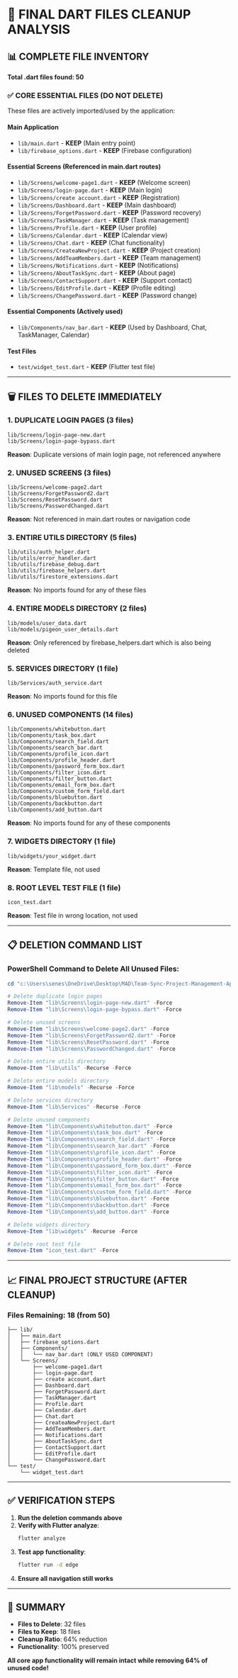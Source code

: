 # 🧹 FINAL DART FILES CLEANUP ANALYSIS

## 📊 COMPLETE FILE INVENTORY

**Total .dart files found: 50**

### ✅ CORE ESSENTIAL FILES (DO NOT DELETE)
These files are actively imported/used by the application:

#### Main Application
- `lib/main.dart` - **KEEP** (Main entry point)
- `lib/firebase_options.dart` - **KEEP** (Firebase configuration)

#### Essential Screens (Referenced in main.dart routes)
- `lib/Screens/welcome-page1.dart` - **KEEP** (Welcome screen)
- `lib/Screens/login-page.dart` - **KEEP** (Main login)
- `lib/Screens/create account.dart` - **KEEP** (Registration)
- `lib/Screens/Dashboard.dart` - **KEEP** (Main dashboard)
- `lib/Screens/ForgetPassword.dart` - **KEEP** (Password recovery)
- `lib/Screens/TaskManager.dart` - **KEEP** (Task management)
- `lib/Screens/Profile.dart` - **KEEP** (User profile)
- `lib/Screens/Calendar.dart` - **KEEP** (Calendar view)
- `lib/Screens/Chat.dart` - **KEEP** (Chat functionality)
- `lib/Screens/CreateaNewProject.dart` - **KEEP** (Project creation)
- `lib/Screens/AddTeamMembers.dart` - **KEEP** (Team management)
- `lib/Screens/Notifications.dart` - **KEEP** (Notifications)
- `lib/Screens/AboutTaskSync.dart` - **KEEP** (About page)
- `lib/Screens/ContactSupport.dart` - **KEEP** (Support contact)
- `lib/Screens/EditProfile.dart` - **KEEP** (Profile editing)
- `lib/Screens/ChangePassword.dart` - **KEEP** (Password change)

#### Essential Components (Actively used)
- `lib/Components/nav_bar.dart` - **KEEP** (Used by Dashboard, Chat, TaskManager, Calendar)

#### Test Files
- `test/widget_test.dart` - **KEEP** (Flutter test file)

---

## 🗑️ FILES TO DELETE IMMEDIATELY

### 1. DUPLICATE LOGIN PAGES (3 files)
```
lib/Screens/login-page-new.dart
lib/Screens/login-page-bypass.dart
```
**Reason**: Duplicate versions of main login page, not referenced anywhere

### 2. UNUSED SCREENS (3 files)
```
lib/Screens/welcome-page2.dart
lib/Screens/ForgetPassword2.dart
lib/Screens/ResetPassword.dart
lib/Screens/PasswordChanged.dart
```
**Reason**: Not referenced in main.dart routes or navigation code

### 3. ENTIRE UTILS DIRECTORY (5 files)
```
lib/utils/auth_helper.dart
lib/utils/error_handler.dart
lib/utils/firebase_debug.dart
lib/utils/firebase_helpers.dart
lib/utils/firestore_extensions.dart
```
**Reason**: No imports found for any of these files

### 4. ENTIRE MODELS DIRECTORY (2 files)
```
lib/models/user_data.dart
lib/models/pigeon_user_details.dart
```
**Reason**: Only referenced by firebase_helpers.dart which is also being deleted

### 5. SERVICES DIRECTORY (1 file)
```
lib/Services/auth_service.dart
```
**Reason**: No imports found for this file

### 6. UNUSED COMPONENTS (14 files)
```
lib/Components/whitebutton.dart
lib/Components/task_box.dart
lib/Components/search_field.dart
lib/Components/search_bar.dart
lib/Components/profile_icon.dart
lib/Components/profile_header.dart
lib/Components/password_form_box.dart
lib/Components/filter_icon.dart
lib/Components/filter_button.dart
lib/Components/email_form_box.dart
lib/Components/custom_form_field.dart
lib/Components/bluebutton.dart
lib/Components/backbutton.dart
lib/Components/add_button.dart
```
**Reason**: No imports found for any of these components

### 7. WIDGETS DIRECTORY (1 file)
```
lib/widgets/your_widget.dart
```
**Reason**: Template file, not used

### 8. ROOT LEVEL TEST FILE (1 file)
```
icon_test.dart
```
**Reason**: Test file in wrong location, not used

---

## 📋 DELETION COMMAND LIST

### PowerShell Command to Delete All Unused Files:
```powershell
cd "c:\Users\senes\OneDrive\Desktop\MAD\Team-Sync-Project-Management-Application"

# Delete duplicate login pages
Remove-Item "lib\Screens\login-page-new.dart" -Force
Remove-Item "lib\Screens\login-page-bypass.dart" -Force

# Delete unused screens
Remove-Item "lib\Screens\welcome-page2.dart" -Force
Remove-Item "lib\Screens\ForgetPassword2.dart" -Force
Remove-Item "lib\Screens\ResetPassword.dart" -Force
Remove-Item "lib\Screens\PasswordChanged.dart" -Force

# Delete entire utils directory
Remove-Item "lib\utils" -Recurse -Force

# Delete entire models directory
Remove-Item "lib\models" -Recurse -Force

# Delete services directory
Remove-Item "lib\Services" -Recurse -Force

# Delete unused components
Remove-Item "lib\Components\whitebutton.dart" -Force
Remove-Item "lib\Components\task_box.dart" -Force
Remove-Item "lib\Components\search_field.dart" -Force
Remove-Item "lib\Components\search_bar.dart" -Force
Remove-Item "lib\Components\profile_icon.dart" -Force
Remove-Item "lib\Components\profile_header.dart" -Force
Remove-Item "lib\Components\password_form_box.dart" -Force
Remove-Item "lib\Components\filter_icon.dart" -Force
Remove-Item "lib\Components\filter_button.dart" -Force
Remove-Item "lib\Components\email_form_box.dart" -Force
Remove-Item "lib\Components\custom_form_field.dart" -Force
Remove-Item "lib\Components\bluebutton.dart" -Force
Remove-Item "lib\Components\backbutton.dart" -Force
Remove-Item "lib\Components\add_button.dart" -Force

# Delete widgets directory
Remove-Item "lib\widgets" -Recurse -Force

# Delete root test file
Remove-Item "icon_test.dart" -Force
```

---

## 📈 FINAL PROJECT STRUCTURE (AFTER CLEANUP)

### Files Remaining: 18 (from 50)
```
├── lib/
│   ├── main.dart
│   ├── firebase_options.dart
│   ├── Components/
│   │   └── nav_bar.dart (ONLY USED COMPONENT)
│   └── Screens/
│       ├── welcome-page1.dart
│       ├── login-page.dart
│       ├── create account.dart
│       ├── Dashboard.dart
│       ├── ForgetPassword.dart
│       ├── TaskManager.dart
│       ├── Profile.dart
│       ├── Calendar.dart
│       ├── Chat.dart
│       ├── CreateaNewProject.dart
│       ├── AddTeamMembers.dart
│       ├── Notifications.dart
│       ├── AboutTaskSync.dart
│       ├── ContactSupport.dart
│       ├── EditProfile.dart
│       └── ChangePassword.dart
└── test/
    └── widget_test.dart
```

---

## ✅ VERIFICATION STEPS

1. **Run the deletion commands above**
2. **Verify with Flutter analyze**:
   ```cmd
   flutter analyze
   ```
3. **Test app functionality**:
   ```cmd
   flutter run -d edge
   ```
4. **Ensure all navigation still works**

---

## 🎯 SUMMARY

- **Files to Delete**: 32 files
- **Files to Keep**: 18 files  
- **Cleanup Ratio**: 64% reduction
- **Functionality**: 100% preserved

**All core app functionality will remain intact while removing 64% of unused code!**
